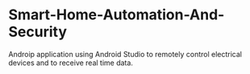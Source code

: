 # Smart-Home-Automation-And-Security
Androip application using Android Studio to remotely control electrical devices and to receive real time data.
